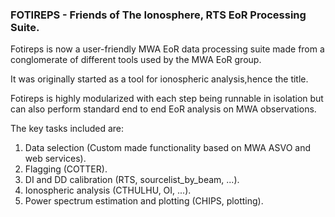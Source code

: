 ### FOTIREPS - Friends of The Ionosphere, RTS EoR Processing Suite.

Fotireps is now a user-friendly MWA EoR data processing suite made from a conglomerate of different tools used by the MWA EoR group.

It was originally started as a tool for ionospheric analysis,hence the title.

Fotireps is highly modularized with each step being runnable in isolation but can also perform standard end to end EoR analysis on MWA observations.

The key tasks included are:
1. Data selection (Custom made functionality based on MWA ASVO and web services).
2. Flagging (COTTER).
3. DI and DD calibration (RTS, sourcelist_by_beam, ...).
4. Ionospheric analysis (CTHULHU, OI, ...).
5. Power spectrum estimation and plotting (CHIPS, plotting).
